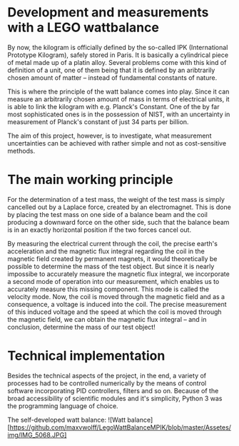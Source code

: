 # Development and measurements with a LEGO wattbalance

By now, the kilogram is officially defined by the so-called IPK (International Prototype Kilogram), safely stored in Paris. It is basically a cylindrical piece of metal made up of a platin alloy.
Several problems come with this kind of definition of a unit, one of them being that it is defined by an aribtrarily chosen amount of matter – instead of fundamental constants of nature.

This is where the principle of the watt balance comes into play. Since it can measure an arbitrarily chosen amount of mass in terms of electrical units, it is able to link the kilogram with e.g. Planck's Constant.
One of the by far most sophisticated ones is in the possession of NIST, with an uncertainty in measurement of Planck's constant of just 34 parts per billion.

The aim of this project, however, is to investigate, what measurement uncertainties can be achieved with rather simple and not as cost-sensitive methods.

# The main working principle

For the determination of a test mass, the weight of the test mass is simply cancelled out by a Laplace force, created by an electromagnet.
This is done by placing the test mass on one side of a balance beam and the coil producing a downward force on the other side, such that the balance beam is in an exactly horizontal position if the two forces cancel out.

By measuring the electrical current through the coil, the precise earth's acceleration and the magnetic flux integral regarding the coil in the magnetic field created by permanent magnets, it would theoretically be possible to
determine the mass of the test object. But since it is nearly impossibe to accurately measure the magnetic flux integral, we incorporate a second mode of operation into our measurement, which enables us to accurately measure this
missing component. This mode is called the velocity mode. Now, the coil is moved through the magnetic field and as a consequence, a voltage is induced into the coil.
The precise measurement of this induced voltage and the speed at which the coil is moved through the magnetic field, we can obtain the magnetic flux integral – and in conclusion, determine the mass of our test object!

# Technical implementation
Besides the technical aspects of the project, in the end, a variety of processes had to be controlled numerically by the means of control software incorporating PID controllers, filters and so on.
Because of the broad accessibility of scientific modules and it's simplicity, Python 3 was the programming language of choice.

The self-developed watt balance: 
![Watt balance][https://github.com/maxvwolff/LegoWattBalanceMPIK/blob/master/Assetes/img/IMG_5068.JPG]
